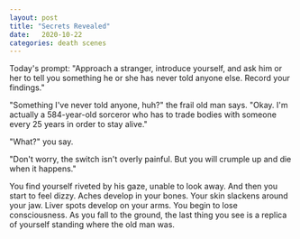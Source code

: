 ```yaml
---
layout: post
title: "Secrets Revealed"
date:   2020-10-22
categories: death scenes
---
```

Today's prompt: "Approach a stranger, introduce yourself, and ask him or her to tell you something he or she has never told anyone else. Record your findings."

"Something I've never told anyone, huh?" the frail old man says. "Okay. I'm actually a 584-year-old sorceror who has to trade bodies with someone every 25 years in order to stay alive."

"What?" you say.

"Don't worry, the switch isn't overly painful. But you will crumple up and die when it happens." 

You find yourself riveted by his gaze, unable to look away. And then you start to feel dizzy. Aches develop in your bones. Your skin slackens around your jaw. Liver spots develop on your arms. You begin to lose consciousness. As you fall to the ground, the last thing you see is a replica of yourself standing where the old man was.
